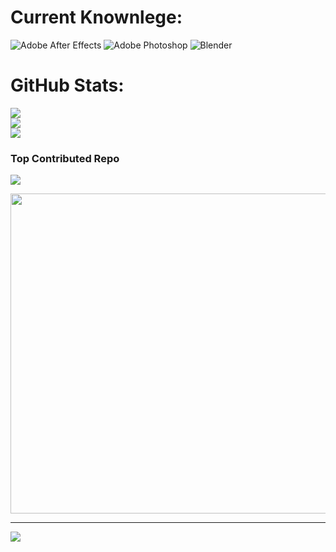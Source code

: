 
# **Current Knownlege**:
![Adobe After Effects](https://img.shields.io/badge/Adobe%20After%20Effects-9999FF.svg?style=for-the-badge&logo=Adobe%20After%20Effects&logoColor=white) ![Adobe Photoshop](https://img.shields.io/badge/adobephotoshop-%2331A8FF.svg?style=for-the-badge&logo=adobephotoshop&logoColor=white) ![Blender](https://img.shields.io/badge/blender-%23F5792A.svg?style=for-the-badge&logo=blender&logoColor=white)
# **GitHub Stats**:
![](https://github-readme-stats.vercel.app/api?username=maccag69&theme=dark&hide_border=false&include_all_commits=true&count_private=true)<br/>
![](https://github-readme-streak-stats.herokuapp.com/?user=maccag69&theme=dark&hide_border=false)<br/>
![](https://github-readme-stats.vercel.app/api/top-langs/?username=maccag69&theme=dark&hide_border=false&include_all_commits=true&count_private=true&layout=compact)

### **Top Contributed Repo**
![](https://github-contributor-stats.vercel.app/api?username=maccag69&limit=5&theme=dark&combine_all_yearly_contributions=true)

<img src="https://exceptionalindividuals.com/wp-content/uploads/2021/03/Patrick-Stewart-dyslexia-meme.jpg" width="512px"/>

---
[![](https://visitcount.itsvg.in/api?id=maccag69&label=Profile%20Views&color=8&icon=3&pretty=false)](https://visitcount.itsvg.in)
